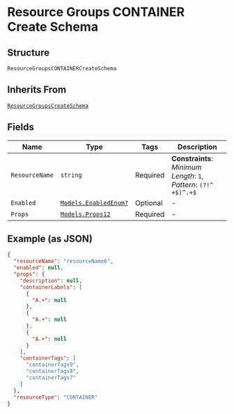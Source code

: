 
# Resource Groups CONTAINER Create Schema

## Structure

`ResourceGroupsCONTAINERCreateSchema`

## Inherits From

[`ResourceGroupsCreateSchema`](../../doc/models/resource-groups-create-schema.md)

## Fields

| Name | Type | Tags | Description |
|  --- | --- | --- | --- |
| `ResourceName` | `string` | Required | **Constraints**: *Minimum Length*: `1`, *Pattern*: `(?!^ +$)^.+$` |
| `Enabled` | [`Models.EnabledEnum?`](../../doc/models/enabled-enum.md) | Optional | - |
| `Props` | [`Models.Props12`](../../doc/models/props-12.md) | Required | - |

## Example (as JSON)

```json
{
  "resourceName": "resourceName6",
  "enabled": null,
  "props": {
    "description": null,
    "containerLabels": [
      {
        "A.+": null
      },
      {
        "A.+": null
      },
      {
        "A.+": null
      }
    ],
    "containerTags": [
      "containerTags9",
      "containerTags8",
      "containerTags7"
    ]
  },
  "resourceType": "CONTAINER"
}
```

